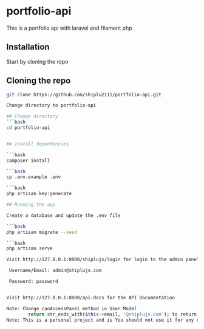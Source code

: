 
# portfolio-api
This is a portfolio api with laravel and filament php 

## Installation
Start by cloning the repo
## Cloning the repo
```bash
git clone https://github.com/shiplu2111/portfolio-api.git

Change directory to portfolio-api

## Change directory
```bash
cd portfolio-api


## Install dependencies

```bash
composer install

```bash
cp .env.example .env

```bash
php artisan key:generate

## Running the app

Create a database and update the .env file

```bash
php artisan migrate --seed

```bash
php artisan serve

Visit http://127.0.0.1:8000/shiplujs/login for login to the admin panel

 Username/Email: admin@shiplujs.com

 Password: password


Visit http://127.0.0.1:8000/api-docs for the API Documentation 

Note: Change canAccessPanel method in User Model 
        return str_ends_with($this->email, '@shiplujs.com'); to return str_ends_with($this->email, '@yourdomain.com');
Note: This is a personal project and is You should not use it for any commercial purpose

